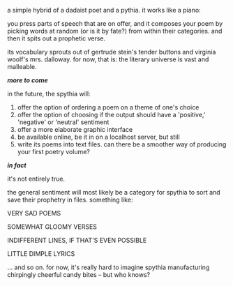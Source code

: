 a simple hybrid of a dadaist poet and a pythia. it works like a piano: 

you press parts of speech that are on offer, and it composes your poem by picking words at random (or is it by fate?) from within their categories. and then it spits out a prophetic verse.

its vocabulary sprouts out of gertrude stein's tender buttons and virginia woolf's mrs. dalloway. for now, that is: the literary universe is vast and malleable.

***more to come***

in the future, the spythia will:
1. offer the option of ordering a poem on a theme of one's choice
2. offer the option of choosing if the output should have a 'positive,' 'negative' or 'neutral' sentiment
3. offer a more elaborate graphic interface
4. be available online, be it in on a localhost server, but still
5. write its poems into text files. can there be a smoother way of producing your first poetry volume?


***in fact***

it's not entirely true.

the general sentiment will most likely be a category for spythia to sort and save their prophetry in files. something like:

VERY SAD POEMS

SOMEWHAT GLOOMY VERSES

INDIFFERENT LINES, IF THAT'S EVEN POSSIBLE

LITTLE DIMPLE LYRICS

...
and so on. for now, it's really hard to imagine spythia manufacturing chirpingly cheerful candy bites – but who knows?